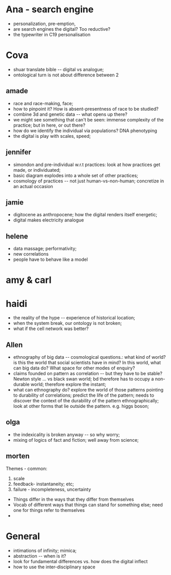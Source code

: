 # Ana - search engine

- personalization, pre-emption,
- are search engines the digital? Too reductive?
- the typewriter  in C19 personalisation


# Cova

- shuar translate bible -- digital vs analogue;
- ontological turn is not about difference between 2 

## amade

- race and race-making, face;
- how to pinpoint it? How is absent-presentness of race to be studied?
- combine 3d and genetic data -- what opens up there?
- we might see something that can't be seen: immense complexity of the practice; but in here, or out there?
- how do we identify the individual via populations? DNA phenotyping
- the digital is play with scales, speed; 

## jennifer

- simondon and pre-individual w.r.t practices: look at how practices get made, or individuated;
- basic diagram explodes into a whole set of other practices; 
- cosmology of practices -- not just human-vs-non-human; concretize in an actual occasion

## jamie

- digitocene as anthropocene; how the digital renders itself energetic;
- digital makes electricity analogue

## helene

- data massage; performativity; 
- new correlations 
- people have to behave like a model

# amy & carl

# haidi

- the reality of the hype -- experience of historical location;
- when the system break, our ontology is not broken; 
- what if the cell network was better? 

## Allen

- ethnography of big data -- cosmological questions.: what kind of world? is this the world that social scientists have in mind? In this world, what can big data do? What space for other modes of enquiry?
- claims founded on pattern as correlation -- but they have to be stable? Newton style ... vs black swan world; bd therefore has to occupy a non-durable world; therefore explore the instant;
- what can ethnography do? explore the world of those patterns pointing to durability of correlations; predict the life of the pattern; needs to discover the context of the durability of the pattern ethnographically; look at other forms that lie outside the pattern. e.g. higgs boson;

## olga

- the indexicality is broken anyway -- so why worry;
- mixing of logics of fact and fiction; well away from science; 

## morten

Themes - common: 

1. scale
2. feedback- instantaneity; etc;
3. failure - incompleteness, uncertainty

- Things differ in the ways that they differ from themselves
- Vocab of different ways that things can stand for something else; need one for things refer to themselves
- 


# General


- intimations of infinity; mimica; 
- abstraction -- when is it?
- look for fundamental differences vs. how does the digital inflect 
- how to use the inter-disciplinary space
